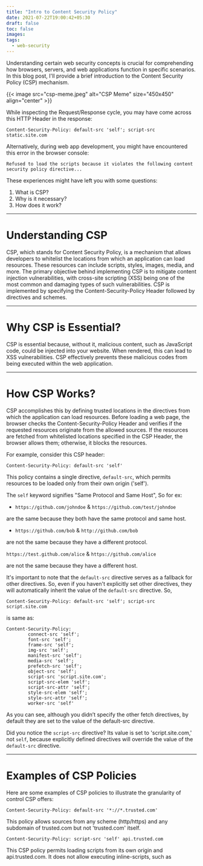 ```yaml
---
title: "Intro to Content Security Policy"
date: 2021-07-22T19:00:42+05:30
draft: false
toc: false
images:
tags:
  - web-security
---
```

Understanding certain web security concepts is crucial for comprehending how browsers, servers, and web applications function in specific scenarios. In this blog post, I'll provide a brief introduction to the Content Security Policy (CSP) mechanism.

{{< image src="csp-meme.jpeg" alt="CSP Meme" size="450x450" align="center" >}}

While inspecting the Request/Response cycle, you may have come across this HTTP Header in the response:

`Content-Security-Policy: default-src 'self'; script-src static.site.com`

Alternatively, during web app development, you might have encountered this error in the browser console:

`Refused to load the scripts because it violates the following content security policy directive...`

These experiences might have left you with some questions:

1. What is CSP?
2. Why is it necessary?
3. How does it work?

---

# Understanding CSP
CSP, which stands for Content Security Policy, is a mechanism that allows developers to whitelist the locations from which an application can load resources. These resources can include scripts, styles, images, media, and more. The primary objective behind implementing CSP is to mitigate content injection vulnerabilities, with cross-site scripting (XSS) being one of the most common and damaging types of such vulnerabilities. CSP is implemented by specifying the Content-Security-Policy Header followed by directives and schemes.

---

# Why CSP is Essential?
CSP is essential because, without it, malicious content, such as JavaScript code, could be injected into your website. When rendered, this can lead to XSS vulnerabilities. CSP effectively prevents these malicious codes from being executed within the web application.

---

# How CSP Works?
CSP accomplishes this by defining trusted locations in the directives from which the application can load resources. Before loading a web page, the browser checks the Content-Security-Policy Header and verifies if the requested resources originate from the allowed sources. If the resources are fetched from whitelisted locations specified in the CSP Header, the browser allows them; otherwise, it blocks the resources.

For example, consider this CSP header:

`Content-Security-Policy: default-src 'self'`

This policy contains a single directive, `default-src`, which permits resources to be loaded only from their own origin ('self').

The `self` keyword signifies "Same Protocol and Same Host", So for ex:

- `https://github.com/johndoe` & `https://github.com/test/johndoe`

are the same because they both have the same protocol and same host.

- `https://github.com/bob` & `http://github.com/bob`

are not the same because they have a different protocol.

`https://test.github.com/alice` & `https://github.com/alice`

are not the same because they have a different host.

It's important to note that the `default-src` directive serves as a fallback for other directives. So, even if you haven't explicitly set other directives, they will automatically inherit the value of the `default-src` directive. So,

`Content-Security-Policy: default-src 'self'; script-src script.site.com`

is same as:

```
Content-Security-Policy:
        connect-src 'self';
        font-src 'self';
        frame-src 'self';
        img-src 'self';
        manifest-src 'self';
        media-src 'self';
        prefetch-src 'self';
        object-src 'self';
        script-src 'script.site.com';
        script-src-elem 'self';
        script-src-attr 'self';
        style-src-elem 'self';
        style-src-attr 'self';
        worker-src 'self'
```

As you can see, although you didn’t specify the other fetch directives, by default they are set to the value of the default-src directive.

Did you notice the `script-src` directive? Its value is set to 'script.site.com,' not `self`, because explicitly defined directives will override the value of the `default-src` directive.

---

# Examples of CSP Policies

Here are some examples of CSP policies to illustrate the granularity of control CSP offers:

`Content-Security-Policy: default-src '*://*.trusted.com'`

This policy allows sources from any scheme (http/https) and any subdomain of trusted.com but not 'trusted.com' itself.

`Content-Security-Policy: script-src 'self' api.trusted.com`

This CSP policy permits loading scripts from its own origin and api.trusted.com. It does not allow executing inline-scripts, such as <script> tags, <style> tags, onclick events, etc., as CSP considers them unsafe and disables them by default. You can specify 'unsafe-inline' to enable them, but it's not recommended.

`Content-Security-Policy: default-src 'none'`

This policy blocks all resource loading because the source value is set to 'none.'

CSP allows for highly customized settings tailored to your application's needs. For instance, consider this policy:

- `default-src 'none'`: Blocks everything.
- `script-src '*.trusted.com'`: Allows scripts from any subdomain of trusted.com.
- `image-src 'image.trusted.com'`: Permits images from image.trusted.com.
- `font-src 'https://fonts.googleapis.com/' '*://fonts.trusted.com'`: Allows fonts from https://fonts.googleapis.com and fonts.trusted.com, using any scheme (http/https).
- `frame-src 'child.trusted.com'`: Allows frames to be loaded from child.trusted.com.
- `report-uri https://report.trusted.com`: The report-uri directive instructs the browser to send a POST request to the specified endpoint containing attempted CSP violations in JSON format.

You can also use `Content-Security-Policy-Report-Only` as the HTTP header name to instruct the browser to only send reports when CSP violations occur. This header doesn't block anything. It's a good practice to use this header when starting out to build up CSP rules based on violation reports.

{{< image src="one-does-not.jpg" alt="One does not simply" size="450x450" align="center" >}}

---

# Conclusion

This overview provides a glimpse into Content Security Policy. Of course, there's much more to explore, but delving into every detail would make this blog quite extensive.

Special thanks to [Adit Chanchal](https://www.linkedin.com/in/adit-chanchal-3344b2145/) for reviewing this blog.





